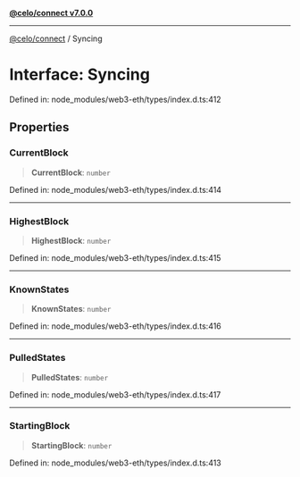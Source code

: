 [**@celo/connect v7.0.0**](../README.md)

***

[@celo/connect](../globals.md) / Syncing

# Interface: Syncing

Defined in: node\_modules/web3-eth/types/index.d.ts:412

## Properties

### CurrentBlock

> **CurrentBlock**: `number`

Defined in: node\_modules/web3-eth/types/index.d.ts:414

***

### HighestBlock

> **HighestBlock**: `number`

Defined in: node\_modules/web3-eth/types/index.d.ts:415

***

### KnownStates

> **KnownStates**: `number`

Defined in: node\_modules/web3-eth/types/index.d.ts:416

***

### PulledStates

> **PulledStates**: `number`

Defined in: node\_modules/web3-eth/types/index.d.ts:417

***

### StartingBlock

> **StartingBlock**: `number`

Defined in: node\_modules/web3-eth/types/index.d.ts:413
